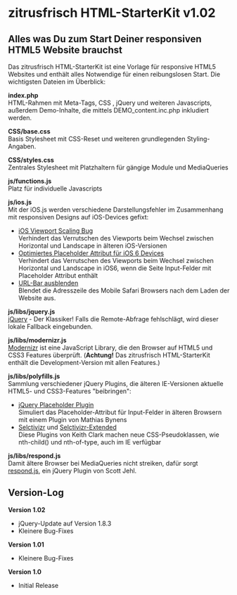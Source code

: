 # zitrusfrisch HTML-StarterKit v1.02

## Alles was Du zum Start Deiner responsiven HTML5 Website brauchst
Das zitrusfrisch HTML-StarterKit ist eine Vorlage für responsive HTML5 Websites und enthält alles Notwendige für einen reibungslosen Start. Die wichtigsten Dateien im Überblick:

**index.php**  
HTML-Rahmen mit Meta-Tags, CSS , jQuery und weiteren Javascripts, außerdem Demo-Inhalte, die mittels DEMO_content.inc.php inkludiert werden.

**CSS/base.css**  
Basis Stylesheet mit CSS-Reset und weiteren grundlegenden Styling-Angaben.

**CSS/styles.css**  
Zentrales Stylesheet mit Platzhaltern für gängige Module und MediaQueries

**js/functions.js**  
Platz für individuelle Javascripts  

**js/ios.js**  
Mit der iOS.js werden verschiedene Darstellungsfehler im Zusammenhang mit responsiven Designs auf iOS-Devices gefixt:  
+ [iOS Viewport Scaling Bug](https://gist.github.com/901295)  
Verhindert das Verrutschen des Viewports beim Wechsel zwischen Horizontal und Landscape in älteren iOS-Versionen  
+ [Optimiertes Placeholder Attribut für iOS 6 Devices](http://mooki83.tistory.com)  
Verhindert das Verrutschen des Viewports beim Wechsel zwischen Horizontal und Landscape in iOS6, wenn die Seite Input-Felder mit Placeholder Attribut enthält   
+ [URL-Bar ausblenden](http://remysharp.com/2010/08/05/doing-it-right-skipping-the-iphone-url-bar/)  
Blendet die Adresszeile des Mobile Safari Browsers nach dem Laden der Website aus.
  
**js/libs/jquery.js**  
[jQuery](http://jquery.com/) - Der Klassiker! Falls die Remote-Abfrage fehlschlägt, wird dieser lokale Fallback eingebunden.
  
**js/libs/modernizr.js**  
[Modernizr](http://modernizr.com/) ist eine JavaScript Library, die den Browser auf HTML5 und CSS3 Features überprüft. (**Achtung!** Das zitrusfrisch HTML-StarterKit enthält die Development-Version mit allen Features.)  
  
**js/libs/polyfills.js**  
Sammlung verschiedener jQuery Plugins, die älteren IE-Versionen aktuelle HTML5- und CSS3-Features "beibringen":  
+ [jQuery Placeholder Plugin](https://github.com/mathiasbynens/jquery-placeholder)  
Simuliert das Placeholder-Attribut für Input-Felder in älteren Browsern mit einem Plugin von Mathias Bynens  
+ [Selctivizr](http://selectivizr.com) und [Selctivizr-Extended](http://github.com/keithclark/JQuery-Extended-Selectors)  
Diese Plugins von Keith Clark machen neue CSS-Pseudoklassen, wie nth-child() und nth-of-type, auch im IE verfügbar
  
**js/libs/respond.js**  
Damit ältere Browser bei MediaQueries nicht streiken, dafür sorgt [respond.js](http://j.mp/respondjs), ein jQuery Plugin von Scott Jehl.


## Version-Log

**Version 1.02**
+ jQuery-Update auf Version 1.8.3  
+ Kleinere Bug-Fixes

**Version 1.01**
+ Kleinere Bug-Fixes

**Version 1.0**
+ Initial Release

